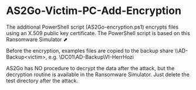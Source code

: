 # AS2Go-Victim-PC-Add-Encryption

The additional PowerShell script (AS2Go-encryption.ps1) encrypts files using an X.509 public key certificate. 
The PowerShell script is based on this Ransomware Simulator ⬈

Before the encryption, examples files are copied to the backup share \\<dc>\AD-Backup\<victim>, e.g. \\DC01\AD-Backup\VI-HerrHozi

AS2Go has NO procedure to decrypt the data after the attack, but the decryption routine is available in the Ransomware Simulator. Just delete the test directory after the attack.
